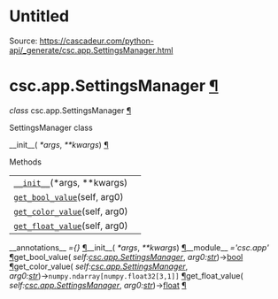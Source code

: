 # Untitled

Source: https://cascadeur.com/python-api/_generate/csc.app.SettingsManager.html

# csc.app.SettingsManager [¶](https://cascadeur.com/python-api/_generate/csc.app.SettingsManager.html\#csc-app-settingsmanager "Permalink to this heading")

_class_ csc.app.SettingsManager [¶](https://cascadeur.com/python-api/_generate/csc.app.SettingsManager.html#csc.app.SettingsManager "Permalink to this definition")

SettingsManager class

\_\_init\_\_( _\*args_, _\*\*kwargs_) [¶](https://cascadeur.com/python-api/_generate/csc.app.SettingsManager.html#csc.app.SettingsManager.__init__ "Permalink to this definition")

Methods

|     |     |
| --- | --- |
| [`__init__`](https://cascadeur.com/python-api/csc.html#csc.app.SettingsManager.__init__ "csc.app.SettingsManager.__init__")(\*args, \*\*kwargs) |  |
| [`get_bool_value`](https://cascadeur.com/python-api/csc.html#csc.app.SettingsManager.get_bool_value "csc.app.SettingsManager.get_bool_value")(self, arg0) |  |
| [`get_color_value`](https://cascadeur.com/python-api/csc.html#csc.app.SettingsManager.get_color_value "csc.app.SettingsManager.get_color_value")(self, arg0) |  |
| [`get_float_value`](https://cascadeur.com/python-api/csc.html#csc.app.SettingsManager.get_float_value "csc.app.SettingsManager.get_float_value")(self, arg0) |  |

\_\_annotations\_\_ _={}_ [¶](https://cascadeur.com/python-api/_generate/csc.app.SettingsManager.html#csc.app.SettingsManager.__annotations__ "Permalink to this definition")\_\_init\_\_( _\*args_, _\*\*kwargs_) [¶](https://cascadeur.com/python-api/_generate/csc.app.SettingsManager.html#id0 "Permalink to this definition")\_\_module\_\_ _='csc.app'_ [¶](https://cascadeur.com/python-api/_generate/csc.app.SettingsManager.html#csc.app.SettingsManager.__module__ "Permalink to this definition")get\_bool\_value( _self:[csc.app.SettingsManager](https://cascadeur.com/python-api/csc.html#csc.app.SettingsManager "csc.app.SettingsManager")_, _arg0:[str](https://docs.python.org/3/library/stdtypes.html#str "(in Python v3.13)")_)→[bool](https://docs.python.org/3/library/functions.html#bool "(in Python v3.13)") [¶](https://cascadeur.com/python-api/_generate/csc.app.SettingsManager.html#csc.app.SettingsManager.get_bool_value "Permalink to this definition")get\_color\_value( _self:[csc.app.SettingsManager](https://cascadeur.com/python-api/csc.html#csc.app.SettingsManager "csc.app.SettingsManager")_, _arg0:[str](https://docs.python.org/3/library/stdtypes.html#str "(in Python v3.13)")_)→`numpy.ndarray[numpy.float32[3,1]]` [¶](https://cascadeur.com/python-api/_generate/csc.app.SettingsManager.html#csc.app.SettingsManager.get_color_value "Permalink to this definition")get\_float\_value( _self:[csc.app.SettingsManager](https://cascadeur.com/python-api/csc.html#csc.app.SettingsManager "csc.app.SettingsManager")_, _arg0:[str](https://docs.python.org/3/library/stdtypes.html#str "(in Python v3.13)")_)→[float](https://docs.python.org/3/library/functions.html#float "(in Python v3.13)") [¶](https://cascadeur.com/python-api/_generate/csc.app.SettingsManager.html#csc.app.SettingsManager.get_float_value "Permalink to this definition")